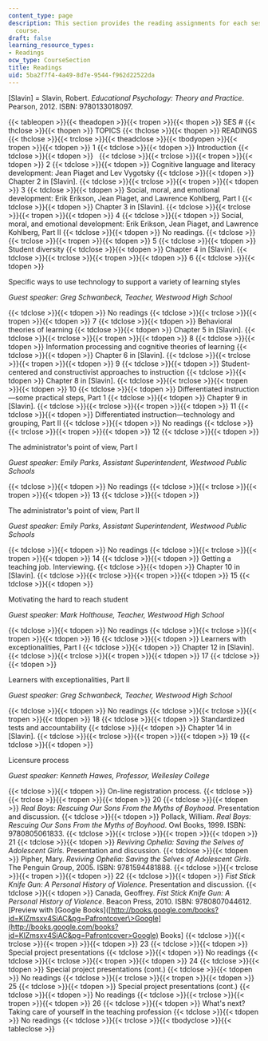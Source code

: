 ```yaml
---
content_type: page
description: This section provides the reading assignments for each session of the
  course.
draft: false
learning_resource_types:
- Readings
ocw_type: CourseSection
title: Readings
uid: 5ba2f7f4-4a49-8d7e-9544-f962d22522da
---
```

\[Slavin\] = Slavin, Robert. *Educational Psychology: Theory and Practice*. Pearson, 2012. ISBN: 9780133018097.

{{< tableopen >}}{{< theadopen >}}{{< tropen >}}{{< thopen >}}
SES #
{{< thclose >}}{{< thopen >}}
TOPICS
{{< thclose >}}{{< thopen >}}
READINGS
{{< thclose >}}{{< trclose >}}{{< theadclose >}}{{< tbodyopen >}}{{< tropen >}}{{< tdopen >}}
1
{{< tdclose >}}{{< tdopen >}}
Introduction
{{< tdclose >}}{{< tdopen >}}
 
{{< tdclose >}}{{< trclose >}}{{< tropen >}}{{< tdopen >}}
2
{{< tdclose >}}{{< tdopen >}}
Cognitive language and literacy development: Jean Piaget and Lev Vygotsky
{{< tdclose >}}{{< tdopen >}}
Chapter 2 in \[Slavin\].
{{< tdclose >}}{{< trclose >}}{{< tropen >}}{{< tdopen >}}
3
{{< tdclose >}}{{< tdopen >}}
Social, moral, and emotional development: Erik Erikson, Jean Piaget, and Lawrence Kohlberg, Part I
{{< tdclose >}}{{< tdopen >}}
Chapter 3 in \[Slavin\].
{{< tdclose >}}{{< trclose >}}{{< tropen >}}{{< tdopen >}}
4
{{< tdclose >}}{{< tdopen >}}
Social, moral, and emotional development: Erik Erikson, Jean Piaget, and Lawrence Kohlberg, Part II
{{< tdclose >}}{{< tdopen >}}
No readings.
{{< tdclose >}}{{< trclose >}}{{< tropen >}}{{< tdopen >}}
5
{{< tdclose >}}{{< tdopen >}}
Student diversity
{{< tdclose >}}{{< tdopen >}}
Chapter 4 in \[Slavin\].
{{< tdclose >}}{{< trclose >}}{{< tropen >}}{{< tdopen >}}
6
{{< tdclose >}}{{< tdopen >}}

Specific ways to use technology to support a variety of learning styles

*Guest speaker: Greg Schwanbeck, Teacher, Westwood High School*

{{< tdclose >}}{{< tdopen >}}
No readings
{{< tdclose >}}{{< trclose >}}{{< tropen >}}{{< tdopen >}}
7
{{< tdclose >}}{{< tdopen >}}
Behavioral theories of learning
{{< tdclose >}}{{< tdopen >}}
Chapter 5 in \[Slavin\].
{{< tdclose >}}{{< trclose >}}{{< tropen >}}{{< tdopen >}}
8
{{< tdclose >}}{{< tdopen >}}
Information processing and cognitive theories of learning
{{< tdclose >}}{{< tdopen >}}
Chapter 6 in \[Slavin\].
{{< tdclose >}}{{< trclose >}}{{< tropen >}}{{< tdopen >}}
9
{{< tdclose >}}{{< tdopen >}}
Student-centered and constructivist approaches to instruction
{{< tdclose >}}{{< tdopen >}}
Chapter 8 in \[Slavin\].
{{< tdclose >}}{{< trclose >}}{{< tropen >}}{{< tdopen >}}
10
{{< tdclose >}}{{< tdopen >}}
Differentiated instruction—some practical steps, Part 1
{{< tdclose >}}{{< tdopen >}}
Chapter 9 in \[Slavin\].
{{< tdclose >}}{{< trclose >}}{{< tropen >}}{{< tdopen >}}
11
{{< tdclose >}}{{< tdopen >}}
Differentiated instruction—technology and grouping, Part II
{{< tdclose >}}{{< tdopen >}}
No readings
{{< tdclose >}}{{< trclose >}}{{< tropen >}}{{< tdopen >}}
12
{{< tdclose >}}{{< tdopen >}}

The administrator's point of view, Part I

*Guest speaker: Emily Parks, Assistant Superintendent, Westwood Public Schools*

{{< tdclose >}}{{< tdopen >}}
No readings
{{< tdclose >}}{{< trclose >}}{{< tropen >}}{{< tdopen >}}
13
{{< tdclose >}}{{< tdopen >}}

The administrator's point of view, Part II

*Guest speaker: Emily Parks, Assistant Superintendent, Westwood Public Schools*

{{< tdclose >}}{{< tdopen >}}
No readings
{{< tdclose >}}{{< trclose >}}{{< tropen >}}{{< tdopen >}}
14
{{< tdclose >}}{{< tdopen >}}
Getting a teaching job. Interviewing.
{{< tdclose >}}{{< tdopen >}}
Chapter 10 in \[Slavin\].
{{< tdclose >}}{{< trclose >}}{{< tropen >}}{{< tdopen >}}
15
{{< tdclose >}}{{< tdopen >}}

Motivating the hard to reach student

*Guest speaker: Mark Holthouse, Teacher, Westwood High School*

{{< tdclose >}}{{< tdopen >}}
No readings
{{< tdclose >}}{{< trclose >}}{{< tropen >}}{{< tdopen >}}
16
{{< tdclose >}}{{< tdopen >}}
Learners with exceptionalities, Part I
{{< tdclose >}}{{< tdopen >}}
Chapter 12 in \[Slavin\].
{{< tdclose >}}{{< trclose >}}{{< tropen >}}{{< tdopen >}}
17
{{< tdclose >}}{{< tdopen >}}

Learners with exceptionalities, Part II

*Guest speaker: Greg Schwanbeck, Teacher, Westwood High School*

{{< tdclose >}}{{< tdopen >}}
No readings
{{< tdclose >}}{{< trclose >}}{{< tropen >}}{{< tdopen >}}
18
{{< tdclose >}}{{< tdopen >}}
Standardized tests and accountability
{{< tdclose >}}{{< tdopen >}}
Chapter 14 in \[Slavin\].
{{< tdclose >}}{{< trclose >}}{{< tropen >}}{{< tdopen >}}
19
{{< tdclose >}}{{< tdopen >}}

Licensure process

*Guest speaker: Kenneth Hawes, Professor, Wellesley College*

{{< tdclose >}}{{< tdopen >}}
On-line registration process.
{{< tdclose >}}{{< trclose >}}{{< tropen >}}{{< tdopen >}}
20
{{< tdclose >}}{{< tdopen >}}
*Real Boys: Rescuing Our Sons From the Myths of Boyhood.* Presentation and discussion.
{{< tdclose >}}{{< tdopen >}}
Pollack, William. *Real Boys: Rescuing Our Sons From the Myths of Boyhood*. Owl Books, 1999. ISBN: 9780805061833.
{{< tdclose >}}{{< trclose >}}{{< tropen >}}{{< tdopen >}}
21
{{< tdclose >}}{{< tdopen >}}
*Reviving Ophelia: Saving the Selves of Adolescent Girls.* Presentation and discussion.
{{< tdclose >}}{{< tdopen >}}
Pipher, Mary. *Reviving Ophelia: Saving the Selves of Adolescent Girls*. The Penguin Group, 2005. ISBN: 9781594481888.
{{< tdclose >}}{{< trclose >}}{{< tropen >}}{{< tdopen >}}
22
{{< tdclose >}}{{< tdopen >}}
*Fist Stick Knife Gun: A Personal History of Violence.* Presentation and discussion.
{{< tdclose >}}{{< tdopen >}}
Canada, Geoffrey. *Fist Stick Knife Gun: A Personal History of Violence*. Beacon Press, 2010. ISBN: 9780807044612. \[Preview with \[Google Books\]([http://books.google.com/books?id=KlZmsxv4SiAC&pg=Pafrontcover\>Google](http://books.google.com/books?id=KlZmsxv4SiAC&pg=Pafrontcover>Google) Books\]
{{< tdclose >}}{{< trclose >}}{{< tropen >}}{{< tdopen >}}
23
{{< tdclose >}}{{< tdopen >}}
Special project presentations
{{< tdclose >}}{{< tdopen >}}
No readings
{{< tdclose >}}{{< trclose >}}{{< tropen >}}{{< tdopen >}}
24
{{< tdclose >}}{{< tdopen >}}
Special project presentations (cont.)
{{< tdclose >}}{{< tdopen >}}
No readings
{{< tdclose >}}{{< trclose >}}{{< tropen >}}{{< tdopen >}}
25
{{< tdclose >}}{{< tdopen >}}
Special project presentations (cont.)
{{< tdclose >}}{{< tdopen >}}
No readings
{{< tdclose >}}{{< trclose >}}{{< tropen >}}{{< tdopen >}}
26
{{< tdclose >}}{{< tdopen >}}
What's next? Taking care of yourself in the teaching profession
{{< tdclose >}}{{< tdopen >}}
No readings
{{< tdclose >}}{{< trclose >}}{{< tbodyclose >}}{{< tableclose >}}